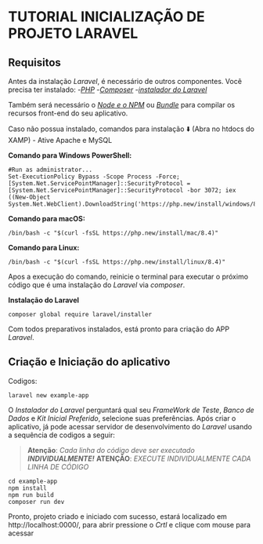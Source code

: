 # TUTORIAL INICIALIZAÇÃO DE PROJETO LARAVEL

## Requisitos

Antes da instalação *Laravel*, é necessário de outros componentes. Você precisa ter instalado:
-[*PHP*](https://php.net/)
-[*Composer*](https://getcomposer.org/)
-[*instalador do Laravel*](https://github.com/laravel/installer) 

Também será necessário o *[Node e o NPM](https://nodejs.org/)* ou [*Bundle*](https://bun.sh/) para compilar os recursos front-end do seu aplicativo.

Caso não possua instalado, comandos para instalação ⬇️ (Abra no htdocs do XAMP) - Ative Apache e MySQL

**Comando para Windows PowerShell:**
    
    #Run as administrator...
    Set-ExecutionPolicy Bypass -Scope Process -Force; [System.Net.ServicePointManager]::SecurityProtocol = [System.Net.ServicePointManager]::SecurityProtocol -bor 3072; iex ((New-Object System.Net.WebClient).DownloadString('https://php.new/install/windows/8.4'))

**Comando para macOS:**

    /bin/bash -c "$(curl -fsSL https://php.new/install/mac/8.4)"

**Comando para Linux:**

    /bin/bash -c "$(curl -fsSL https://php.new/install/linux/8.4)"

Apos a execução do comando, reinicie o terminal para executar o próximo código que é uma instalação do *Laravel* via *composer*.

**Instalação do Laravel**

    composer global require laravel/installer

Com todos preparativos instalados, está pronto para criação do APP *Laravel*.

## Criação e Iniciação do aplicativo 

Codigos:

    laravel new example-app

O *Instalador do Laravel* perguntará qual seu *FrameWork de Teste*, *Banco de Dados* e *Kit Inicial Preferido*, selecione suas preferências.
Após criar o aplicativo, já pode acessar servidor de desenvolvimento do *Laravel* usando a sequência de codigos a seguir:

> **Atenção**: *Cada linha do código deve ser executado **INDIVIDUALMENTE!***
> **ATENÇÃO**: *EXECUTE INDIVIDUALMENTE CADA LINHA DE CÓDIGO*

    cd example-app
    npm install
    npm run build
    composer run dev

 Pronto, projeto criado e iniciado com sucesso, estará localizado em http://localhost:0000/, para abrir pressione o *Crtl* e clique com mouse para acessar

